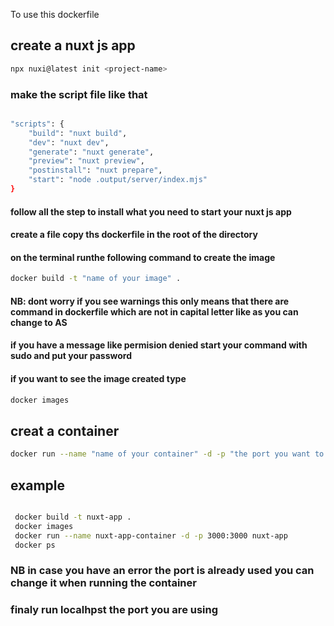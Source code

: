 To use this dockerfile

## create a nuxt js app 

```sh
npx nuxi@latest init <project-name>

```

### make the script file like that

```sh

"scripts": {
    "build": "nuxt build",
    "dev": "nuxt dev",
    "generate": "nuxt generate",
    "preview": "nuxt preview",
    "postinstall": "nuxt prepare",
    "start": "node .output/server/index.mjs"
}

```
#### follow all the step to install what you need to start your nuxt js app

#### create a file copy ths dockerfile in the root of the directory

#### on the terminal runthe following command to create the image 

```sh
docker build -t "name of your image" .

```
#### NB: dont worry if you see warnings this only means that there are command in dockerfile which are not in capital letter like as you can change to AS

#### if you have a message like permision denied start your command with sudo and put your password

#### if you want to see the image created type

```sh
docker images

```
## creat a container 

```sh
docker run --name "name of your container" -d -p "the port you want to run vue js":3000 "name of your image"

```

## example 

```sh

 docker build -t nuxt-app .
 docker images
 docker run --name nuxt-app-container -d -p 3000:3000 nuxt-app
 docker ps

 ```

 ### NB in case you have an error the  port is already used you can change it when running the container 

### finaly run localhpst the port you are using 
